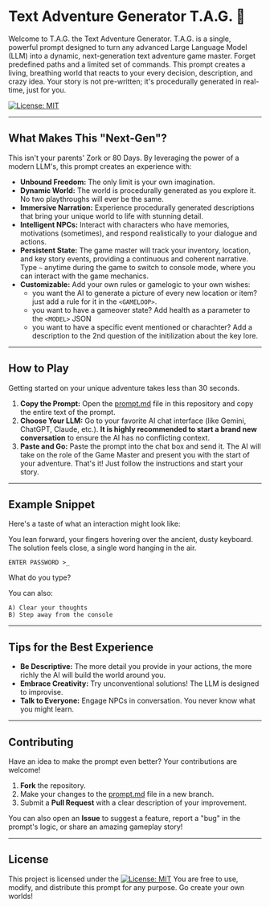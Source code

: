 # Text Adventure Generator T.A.G. 🐉

Welcome to T.A.G. the Text Adventure Generator. T.A.G. is a single, powerful prompt designed to turn any advanced Large Language Model (LLM) into a dynamic, next-generation text adventure game master. Forget predefined paths and a limited set of commands. This prompt creates a living, breathing world that reacts to your every decision, description, and crazy idea. Your story is not pre-written; it's procedurally generated in real-time, just for you.

[![License: MIT](https://img.shields.io/badge/License-MIT-yellow.svg)](https://opensource.org/licenses/MIT)

---

## What Makes This "Next-Gen"?

This isn't your parents' Zork or 80 Days. By leveraging the power of a modern LLM's, this prompt creates an experience with:

* **Unbound Freedom:** The only limit is your own imagination.
* **Dynamic World:** The world is procedurally generated as you explore it. No two playthroughs will ever be the same.
* **Immersive Narration:** Experience procedurally generated descriptions that bring your unique world to life with stunning detail.
* **Intelligent NPCs:** Interact with characters who have memories, motivations (sometimes), and respond realistically to your dialogue and actions.
* **Persistent State:** The game master will track your inventory, location, and key story events, providing a continuous and coherent narrative. Type `~` anytime during the game to switch to console mode, where you can interact with the game mechanics.
* **Customizable:** Add your own rules or gamelogic to your own wishes:
  * you want the AI to generate a picture of every new location or item? just add a rule for it in the `<GAMELOOP>`.
  * you want to have a gameover state? Add health as a parameter to the `<MODEL>` JSON
  * you want to have a specific event mentioned or charachter? Add a description to the 2nd question of the initilization about the key lore.

---

## How to Play

Getting started on your unique adventure takes less than 30 seconds.

1. **Copy the Prompt:** Open the [prompt.md](prompt.md) file in this repository and copy the entire text of the prompt.
2. **Choose Your LLM:** Go to your favorite AI chat interface (like Gemini, ChatGPT, Claude, etc.). **It is highly recommended to start a brand new conversation** to ensure the AI has no conflicting context.
3. **Paste and Go:** Paste the prompt into the chat box and send it. The AI will take on the role of the Game Master and present you with the start of your adventure.
That's it! Just follow the instructions and start your story.

---

## Example Snippet

Here's a taste of what an interaction might look like:

You lean forward, your fingers hovering over the ancient, dusty keyboard. The solution feels close, a single word hanging in the air.

```text
ENTER PASSWORD >_
```

What do you type?

You can also:

```text
A) Clear your thoughts
B) Step away from the console
```

---

## Tips for the Best Experience

* **Be Descriptive:** The more detail you provide in your actions, the more richly the AI will build the world around you.
* **Embrace Creativity:** Try unconventional solutions! The LLM is designed to improvise.
* **Talk to Everyone:** Engage NPCs in conversation. You never know what you might learn.

---

## Contributing

Have an idea to make the prompt even better? Your contributions are welcome!

1. **Fork** the repository.
2. Make your changes to the [prompt.md](prompt.md) file in a new branch.
3. Submit a **Pull Request** with a clear description of your improvement.

You can also open an **Issue** to suggest a feature, report a "bug" in the prompt's logic, or share an amazing gameplay story!

---

## License

This project is licensed under the [![License: MIT](https://img.shields.io/badge/License-MIT-yellow.svg)](https://opensource.org/licenses/MIT) You are free to use, modify, and distribute this prompt for any purpose. Go create your own worlds!
